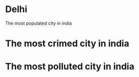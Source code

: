 # Delhi
The most populated city in  india
# The most crimed city in india
# The most polluted city in india

